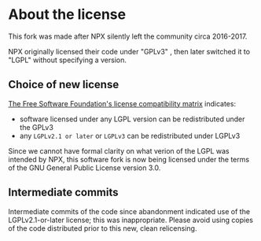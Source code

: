 # About the license

This fork was made after NPX silently left the community circa 2016-2017.

NPX originally licensed their code under "GPLv3" , then later switched it to "LGPL" without specifying a version.

## Choice of new license

[The Free Software Foundation's license compatibility matrix][1] indicates:

* software licensed under any LGPL version can be redistributed under the GPLv3
* any `LGPLv2.1 or later` or `LGPLv3` can be redistributed under LGPLv3

Since we cannot have formal clarity on what verion of the LGPL was intended by NPX, this software fork is now being licensed under the terms of the GNU General Public License version 3.0.

## Intermediate commits

Intermediate commits of the code since abandonment indicated use of the LGPLv2.1-or-later license; this was inappropriate. Please avoid using copies of the code distributed prior to this new, clean relicensing.

  [1]: https://www.gnu.org/licenses/gpl-faq.en.html#AllCompatibility
